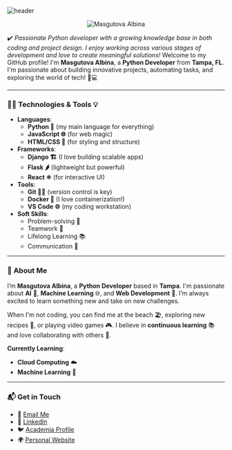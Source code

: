 ![header](https://capsule-render.vercel.app/api?type=waving&color=gradient&customColorList=24&height=200&section=header&text=Hi%20there!&fontAlignY=35&fontSize=60&desc=Welcome%20to%20my%20GitHub&descAlignY=60&descSize=50&animation=twinkling&fontColor=E9E9E9F3&descAlign=60&fontAlign=25)

<p align="center">
  <img title="Masgutova Albina" src="https://readme-typing-svg.herokuapp.com?color=8B5DDF&font=Knewave&size=35&center=true&vCenter=true&lines=Masgutova+Albina;Python+Developer">
</p>

:heavy_check_mark: *Passionate Python developer with a growing knowledge base in both coding and project design. I enjoy working across various stages of development and love to create meaningful solutions!*
Welcome to my GitHub profile! I'm **Masgutova Albina**, a **Python Developer** from **Tampa, FL**. I'm passionate about building innovative projects, automating tasks, and exploring the world of tech! 🚀💻

---

### 🧑‍💻 **Technologies & Tools** 💡
- **Languages**:  
    - **Python 🐍** (my main language for everything)
    - **JavaScript 🌐** (for web magic)
    - **HTML/CSS 🎨** (for styling and structure)
- **Frameworks**:  
    - **Django 🏗️** (I love building scalable apps)
    - **Flask 🌶️** (lightweight but powerful)
    - **React ⚛️** (for interactive UI)
- **Tools**:  
    - **Git 🧑‍💻** (version control is key)
    - **Docker 🐳** (I love containerization!)
    - **VS Code ⚙️** (my coding workstation)
- **Soft Skills**:
    - Problem-solving 🧠
    - Teamwork 🤝
    - Lifelong Learning 📚
    - Communication 💬

---

### 🌱 **About Me**
I’m **Masgutova Albina**, a **Python Developer** based in **Tampa**. I'm passionate about **AI** 🤖, **Machine Learning** 🌐, and **Web Development** 🌟. I’m always excited to learn something new and take on new challenges.

When I'm not coding, you can find me at the beach 🏖️, exploring new recipes 🍝, or playing video games 🎮. I believe in **continuous learning** 📚 and love collaborating with others 💬.

**Currently Learning**:
- **Cloud Computing** ☁️
- **Machine Learning** 🧠

---

### 📬 **Get in Touch**  
- 📧 [Email Me](mailto:appmasgutova@gmail.com)
- 🔗 [LinkedIn]([https://www.linkedin.com/in/albina-masgutova/)
- 🐦 [Academia Profile](https://independent.academia.edu/AlbinaMasgutova)  
- 🌍 [Personal Website](https://yourwebsite.com)
